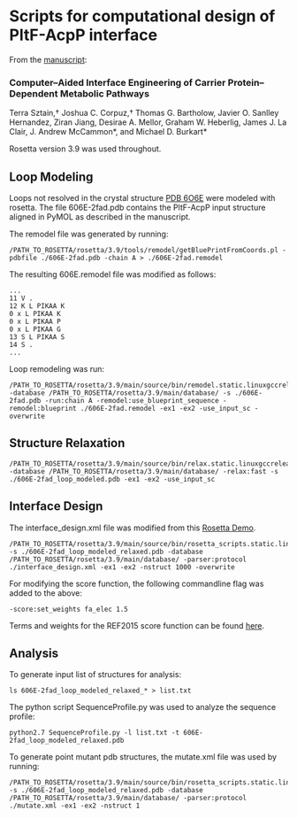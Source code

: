 # Scripts for computational design of PltF-AcpP interface

From the [manuscript]():

### Computer–Aided Interface Engineering of Carrier Protein–Dependent Metabolic Pathways 

Terra Sztain,† Joshua C. Corpuz,† Thomas G. Bartholow, Javier O. Sanlley Hernandez, Ziran Jiang, Desirae A. Mellor, Graham W. Heberlig, James J. La Clair, J. Andrew McCammon*, and Michael D. Burkart* 

Rosetta version 3.9 was used throughout.  

## Loop Modeling

Loops not resolved in the crystal structure [PDB 6O6E](https://www.rcsb.org/structure/6O6E) were modeled with rosetta. 
The file 606E-2fad.pdb contains the PltF-AcpP input structure aligned in PyMOL as described in the manuscript.

The remodel file was generated by running:

    /PATH_TO_ROSETTA/rosetta/3.9/tools/remodel/getBluePrintFromCoords.pl -pdbfile ./606E-2fad.pdb -chain A > ./606E-2fad.remodel

The resulting 606E.remodel file was modified as follows:

    ...
    11 V .
    12 K L PIKAA K
    0 x L PIKAA K
    0 x L PIKAA P
    0 x L PIKAA G
    13 S L PIKAA S
    14 S .
    ...
    
Loop remodeling was run:

    /PATH_TO_ROSETTA/rosetta/3.9/main/source/bin/remodel.static.linuxgccrelease -database /PATH_TO_ROSETTA/rosetta/3.9/main/database/ -s ./606E-2fad.pdb -run:chain A -remodel:use_blueprint_sequence -remodel:blueprint ./606E-2fad.remodel -ex1 -ex2 -use_input_sc -overwrite
    
## Structure Relaxation 

    /PATH_TO_ROSETTA/rosetta/3.9/main/source/bin/relax.static.linuxgccrelease -database /PATH_TO_ROSETTA/rosetta/3.9/main/database/ -relax:fast -s ./606E-2fad_loop_modeled.pdb -ex1 -ex2 -use_input_sc
    
 ## Interface Design
 
 The interface_design.xml file was modified from this [Rosetta Demo](https://new.rosettacommons.org/demos/latest/public/design_raf_rac_interface/README).
 
    /PATH_TO_ROSETTA/rosetta/3.9/main/source/bin/rosetta_scripts.static.linuxgccrelease -s ./606E-2fad_loop_modeled_relaxed.pdb -database /PATH_TO_ROSETTA/rosetta/3.9/main/database/ -parser:protocol ./interface_design.xml -ex1 -ex2 -nstruct 1000 -overwrite
 
 For modifying the score function, the following commandline flag was added to the above:
 
    -score:set_weights fa_elec 1.5
    
 Terms and weights for the REF2015 score function can be found [here](https://new.rosettacommons.org/demos/latest/tutorials/scoring/scoring).
 
 ## Analysis
 
 To generate input list of structures for analysis:
 
    ls 606E-2fad_loop_modeled_relaxed_* > list.txt
    
 The python script SequenceProfile.py was used to analyze the sequence profile:
 
    python2.7 SequenceProfile.py -l list.txt -t 606E-2fad_loop_modeled_relaxed.pdb
 
 To generate point mutant pdb structures, the mutate.xml file was used by running:

    /PATH_TO_ROSETTA/rosetta/3.9/main/source/bin/rosetta_scripts.static.linuxgccrelease -s ./606E-2fad_loop_modeled_relaxed.pdb -database /PATH_TO_ROSETTA/rosetta/3.9/main/database/ -parser:protocol ./mutate.xml -ex1 -ex2 -nstruct 1 
 
 
 
